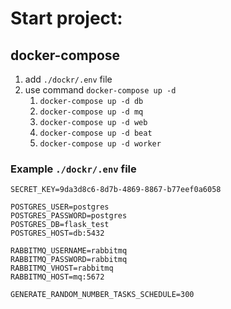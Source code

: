 # Start project:

## docker-compose
1. add `./dockr/.env` file 
1. use command `docker-compose up -d`
    1. `docker-compose up -d db`
    1. `docker-compose up -d mq`
    1. `docker-compose up -d web`
    1. `docker-compose up -d beat`
    1. `docker-compose up -d worker`
    

### Example `./dockr/.env` file
```
SECRET_KEY=9da3d8c6-8d7b-4869-8867-b77eef0a6058

POSTGRES_USER=postgres
POSTGRES_PASSWORD=postgres
POSTGRES_DB=flask_test
POSTGRES_HOST=db:5432

RABBITMQ_USERNAME=rabbitmq
RABBITMQ_PASSWORD=rabbitmq
RABBITMQ_VHOST=rabbitmq
RABBITMQ_HOST=mq:5672

GENERATE_RANDOM_NUMBER_TASKS_SCHEDULE=300
```
